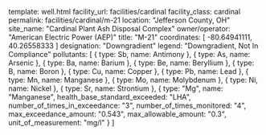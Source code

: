 template: well.html
facility_url: facilities/cardinal
facility_class: cardinal
permalink: facilities/cardinal/m-21
location: "Jefferson County, OH"
site_name: "Cardinal Plant Ash Disposal Complex"
owner/operator: "American Electric Power (AEP)"
title: "M-21"
coordinates: [
  -80.64941111,
  40.26558333
]
designation: "Downgradient"
legend: "Downgradient, Not In Compliance"
pollutants: [
{
  type: Sb,
  name: Antimony
},
{
  type: As,
  name: Arsenic
},
{
  type: Ba,
  name: Barium
},
{
  type: Be,
  name: Beryllium
},
{
  type: B,
  name: Boron
},
{
  type: Cu,
  name: Copper
},
{
  type: Pb,
  name: Lead
},
{
  type: Mn,
  name: Manganese
},
{
  type: Mo,
  name: Molybdenum
},
{
  type: Ni,
  name: Nickel
},
{
  type: Sr,
  name: Strontium
},
{
  type: "Mg",
  name: "Manganese",
  health_base_standard_exceeded: "LHA",
  number_of_times_in_exceedance: "3",
  number_of_times_monitored: "4",
  max_exceedance_amount: "0.543",
  max_allowable_amount: "0.3",
  unit_of_measurement: "mg/l"
  }
]
